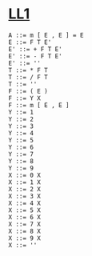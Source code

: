 # [LL1](https://www.cs.princeton.edu/courses/archive/spring20/cos320/LL1/)
```
A ::= m [ E , E ] = E
E ::= F T E'
E' ::= + F T E'
E' ::= - F T E'
E' ::= ''
T ::= * F T
T ::= / F T
T ::= ''
F ::= ( E )
F ::= Y X
F ::= m [ E , E ]
Y ::= 1
Y ::= 2
Y ::= 3
Y ::= 4
Y ::= 5
Y ::= 6
Y ::= 7
Y ::= 8
Y ::= 9
X ::= 0 X
X ::= 1 X
X ::= 2 X
X ::= 3 X
X ::= 4 X
X ::= 5 X
X ::= 6 X
X ::= 7 X
X ::= 8 X
X ::= 9 X
X ::= ''
```